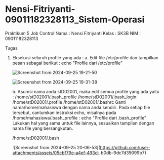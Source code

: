 # Nensi-Fitriyanti-09011182328113_Sistem-Operasi
Praktikum 5 Job Control
Nama : Nensi Fitriyanti
Kelas : SK3B
NIM : 09011182328113

Tugas
1. Eksekusi seluruh profile yang ada :
   a. Edit file /etc/profile dan tampilkan pesan sebagai berikut : echo "Profile dari /etc/profile"
   
   ![Screenshot from 2024-09-25 19-21-50](https://github.com/user-attachments/assets/4624eab4-01db-4f92-9c37-685329f74e61)

   ![Screenshot from 2024-09-25 19-31-38](https://github.com/user-attachments/assets/7f76ed2d-bc22-4c81-b1c3-c179a1c86274)

   b. Asumsi nama anda stD02001, maka edit semua profile yang ada yaitu :
   /home/stD02001/.bash_profile
   /home/stD02001/.bash_login
   /home/stD02001/.profile
   /home/stD02001/.bashrc
   Ganti nama/home/mahasiswa dengan nama anda sendiri. Pada setiap file tersebut, cantumkan instruksi echo, misalnya pada /home/mahasiswa/.bash_profile : echo "Profile dari .bash_profile" Lakukan hal yang sama untuk file lainnya, sesuaikan tampilan dengan nama file yang bersangkutan.

   /home/stD02001/.bash

    ![Screenshot from 2024-09-25 20-06-53](https://github.com/user-attachments/assets/05cbf79e-a4ef-493d-      b0db-9dc7d35099b7)
